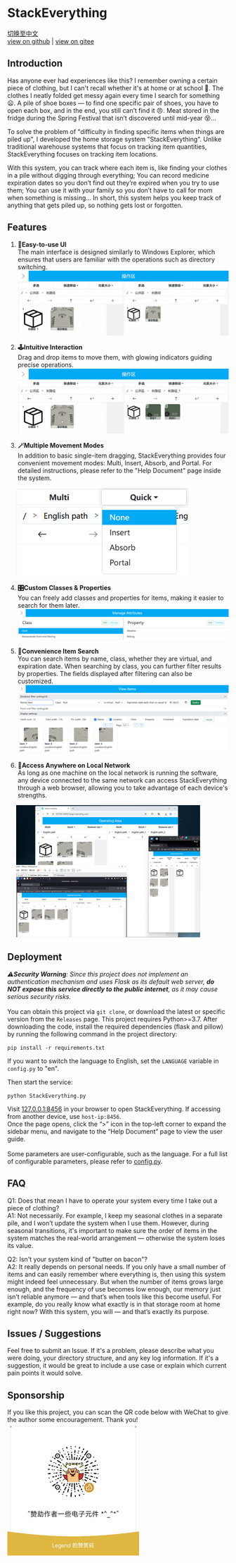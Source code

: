 # StackEverything

[切换至中文](../README.md)  
[view on github](https://github.com/ZDZX-T/StackEverything) | [view on gitee](https://gitee.com/ZDZX-T/StackEverything)  


## Introduction
Has anyone ever had experiences like this? I remember owning a certain piece of clothing, but I can't recall whether it's at home or at school 🤔. The clothes I neatly folded get messy again every time I search for something 😦. A pile of shoe boxes — to find one specific pair of shoes, you have to open each box, and in the end, you still can’t find it 😠. Meat stored in the fridge during the Spring Festival that isn’t discovered until mid-year 😵…

To solve the problem of "difficulty in finding specific items when things are piled up", I developed the home storage system "StackEverything". Unlike traditional warehouse systems that focus on tracking item quantities, StackEverything focuses on tracking item locations.

With this system, you can track where each item is, like finding your clothes in a pile without digging through everything; You can record medicine expiration dates so you don’t find out they’re expired when you try to use them; You can use it with your family so you don’t have to call for mom when something is missing... In short, this system helps you keep track of anything that gets piled up, so nothing gets lost or forgotten.


## Features
1. **📁Easy-to-use UI**  
The main interface is designed similarly to Windows Explorer, which ensures that users are familiar with the operations such as directory switching.  
![UI展示](/i18n/img/README_UI.gif)  

2. **🕹️Intuitive Interaction**  
Drag and drop items to move them, with glowing indicators guiding precise operations.  
![移动展示](/i18n/img/README_move.gif)  

3. **🪄Multiple Movement Modes**  
In addition to basic single-item dragging, StackEverything provides four convenient movement modes: Multi, Insert, Absorb, and Portal. For detailed instructions, please refer to the "Help Document" page inside the system.  
<img src="/i18n/img/README_multi_quick_en.png" alt="多选快移展示" height="200" style="margin-left: 20px;">  

4. **🎛️Custom Classes & Properties**  
You can freely add classes and properties for items, making it easier to search for them later.  
![分类与属性](/i18n/img/README_attributes_en.png)  

5. **🔎Convenience Item Search**  
You can search items by name, class, whether they are virtual, and expiration date. When searching by class, you can further filter results by properties. The fields displayed after filtering can also be customized.  
![物品检索](/i18n/img/README_search_en.png)  

6. **🛜Access Anywhere on Local Network**  
As long as one machine on the local network is running the software, any device connected to the same network can access StackEverything through a web browser, allowing you to take advantage of each device's strengths.  
<img src="/i18n/img/README_ethernet_en.png" alt="局域网访问" height="300" style="margin-left: 20px;">  


## Deployment
_⚠️**Security Warning**: Since this project does not implement an authentication mechanism and uses Flask as its default web server, **do NOT expose this service directly to the public internet**, as it may cause serious security risks._  
<br>
You can obtain this project via `git clone`, or download the latest or specific version from the `Releases` page. This project requires Python>=3.7. After downloading the code, install the required dependencies (flask and pillow) by running the following command in the project directory:  
```shell
pip install -r requirements.txt
```

If you want to switch the language to English, set the `LANGUAGE` variable in `config.py` to "en".  

Then start the service:  
```shell
python StackEverything.py
```

Visit [127.0.0.1:8456](http://127.0.0.1:8456) in your browser to open StackEverything. If accessing from another device, use `host-ip:8456`.  
Once the page opens, click the “>” icon in the top-left corner to expand the sidebar menu, and navigate to the “Help Document” page to view the user guide.  
<br>
Some parameters are user-configurable, such as the language. For a full list of configurable parameters, please refer to [config.py](config.py).


## FAQ
Q1: Does that mean I have to operate your system every time I take out a piece of clothing?  
A1: Not necessarily. For example, I keep my seasonal clothes in a separate pile, and I won’t update the system when I use them. However, during seasonal transitions, it's important to make sure the order of items in the system matches the real-world arrangement — otherwise the system loses its value.  

Q2: Isn't your system kind of "butter on bacon"?  
A2: It really depends on personal needs. If you only have a small number of items and can easily remember where everything is, then using this system might indeed feel unnecessary. But when the number of items grows large enough, and the frequency of use becomes low enough, our memory just isn’t reliable anymore — and that’s when tools like this become useful. For example, do you really know what exactly is in that storage room at home right now? With this system, you will — and that’s exactly its purpose.  


## Issues / Suggestions
Feel free to submit an Issue. If it's a problem, please describe what you were doing, your directory structure, and any key log information. If it's a suggestion, it would be great to include a use case or explain which current pain points it would solve.


## Sponsorship
If you like this project, you can scan the QR code below with WeChat to give the author some encouragement. Thank you!  
<img src="/i18n/img/sponsor.jpg" alt="赞赏" width="300" height="300">